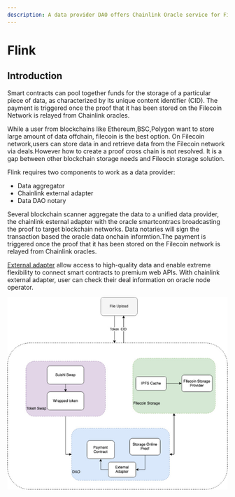 ```yaml
---
description: A data provider DAO offers Chainlink Oracle service for Filecoin Network
---
```


# Flink

## Introduction

Smart contracts can pool together funds for the storage of a particular piece of data, as characterized by its unique content identifier (CID). The payment is triggered once the proof that it has been stored on the Filecoin Network is relayed from Chainlink oracles.

While a user from blockchains like Ethereum,BSC,Polygon want to store large amount of data offchain, filecoin is the best option. On Filecoin network,users can store data in and retrieve data from the Filecoin network via deals.However how to create a proof cross chain is not resolved. It is a gap between other blockchain storage needs and Fileocin storage solution.

Flink requires two components to work as a data provider:

* Data aggregator
* Chainlink external adapter
* Data DAO notary

Several blockchain scanner aggregate the data to a unified data provider, the chainlink esternal adapter with the oracle smartcontracs broadcasting the proof to target blockchain networks. Data notaries will sign the transaction based the oracle data onchain informtion.The payment is triggered once the proof that it has been stored on the Filecoin network is relayed from Chainlink oracles.

[External adapter](https://docs.chain.link/docs/external-adapters) allow access to high-quality data and enable extreme flexibility to connect smart contracts to premium web APIs. With chainlink external adapter, user can check their deal information on oracle node operator.

![](<../../.gitbook/assets/image (40).png>)

